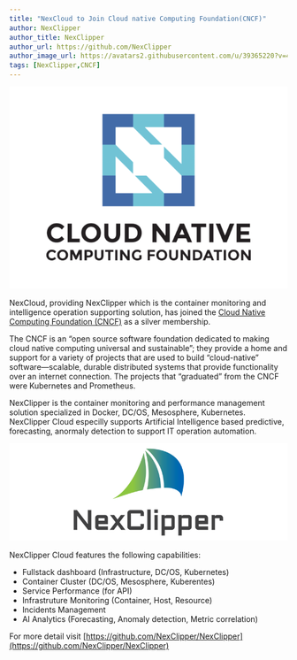 ```yaml
---
title: "NexCloud to Join Cloud native Computing Foundation(CNCF)"
author: NexClipper
author_title: NexClipper
author_url: https://github.com/NexClipper
author_image_url: https://avatars2.githubusercontent.com/u/39365220?v=4
tags: [NexClipper,CNCF]
---
```



![](images/cncf-stacked-color-e1571012794743.png)

NexCloud, providing NexClipper which is the container monitoring and intelligence operation supporting solution, has joined the [Cloud Native Computing Foundation (CNCF)](https://landscape.cncf.io/cncf=member&landscape=monitoring) as a silver membership.

<!--truncate-->

The CNCF is an “open source software foundation dedicated to making cloud native computing universal and sustainable”; they provide a home and support for a variety of projects that are used to build “cloud-native” software—scalable, durable distributed systems that provide functionality over an internet connection. The projects that “graduated” from the CNCF were Kubernetes and Prometheus.

NexClipper is the container monitoring and performance management solution specialized in Docker, DC/OS, Mesosphere, Kubernetes. NexClipper Cloud especilly supports Artificial Intelligence based predictive, forecasting, anormaly detection to support IT operation automation.

![](images/logo1-2.png)

NexClipper Cloud features the following capabilities:

- Fullstack dashboard (Infrastructure, DC/OS, Kubernetes)
- Container Cluster (DC/OS, Mesosphere, Kuberentes)
- Service Performance (for API)
- Infrastruture Monitoring (Container, Host, Resource)
- Incidents Management
- AI Analytics (Forecasting, Anomaly detection, Metric correlation)

For more detail visit [https://github.com/NexClipper/NexClipper](https://github.com/NexClipper/NexClipper)  

